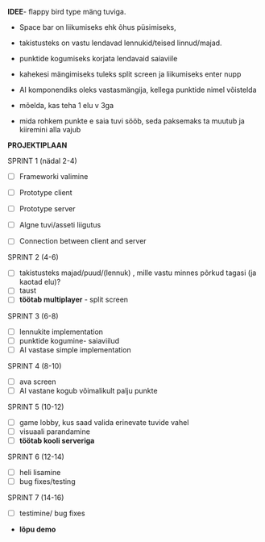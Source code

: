 **IDEE**- flappy bird type mäng tuviga. 

- Space bar on liikumiseks ehk õhus püsimiseks, 

- takistusteks on vastu lendavad lennukid/teised linnud/majad. 

- punktide kogumiseks korjata lendavaid saiaviile

- kahekesi mängimiseks tuleks split screen ja liikumiseks enter nupp

- AI komponendiks oleks vastasmängija, kellega punktide nimel võistelda

- mõelda, kas teha 1 elu v 3ga

- mida rohkem punkte e saia tuvi sööb, seda paksemaks ta muutub ja kiiremini alla vajub

**PROJEKTIPLAAN**

SPRINT 1 (nädal 2-4)
- [ ] Frameworki valimine
- [ ] Prototype client
- [ ] Prototype server
- [ ] Algne tuvi/asseti liigutus
- [ ] Connection between client and server


SPRINT 2 (4-6)
- [ ] takistusteks majad/puud/(lennuk) , mille vastu minnes põrkud tagasi (ja kaotad elu)?
- [ ] taust
- [ ] **töötab multiplayer** - split screen

SPRINT 3 (6-8)
- [ ] lennukite implementation
- [ ] punktide kogumine- saiaviilud
- [ ] AI vastase simple implementation 

SPRINT 4 (8-10)
- [ ] ava screen
- [ ] AI vastane kogub võimalikult palju punkte

SPRINT 5 (10-12)
- [ ] game lobby, kus saad valida erinevate tuvide vahel
- [ ] visuaali parandamine
- [ ] **töötab kooli serveriga**

SPRINT 6 (12-14)
- [ ] heli lisamine
- [ ] bug fixes/testing

SPRINT 7 (14-16)
- [ ] testimine/ bug fixes
- **lõpu demo**
